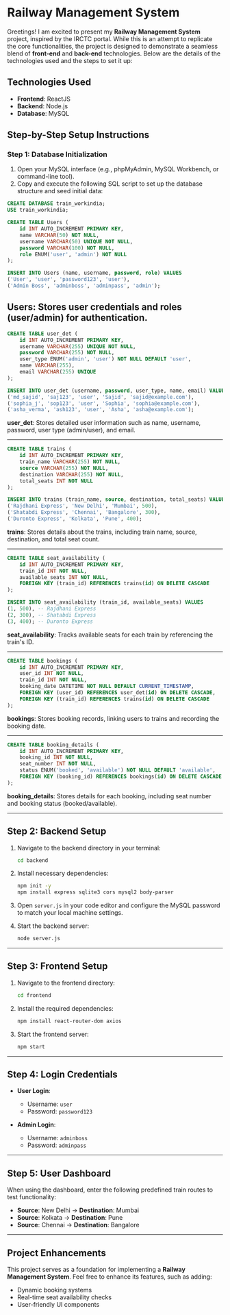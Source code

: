 # Railway Management System

Greetings! I am excited to present my **Railway Management System** project, inspired by the IRCTC portal. While this is an attempt to replicate the core functionalities, the project is designed to demonstrate a seamless blend of **front-end** and **back-end** technologies. Below are the details of the technologies used and the steps to set it up:

## Technologies Used

- **Frontend**: ReactJS
- **Backend**: Node.js
- **Database**: MySQL

## Step-by-Step Setup Instructions

### Step 1: Database Initialization

1. Open your MySQL interface (e.g., phpMyAdmin, MySQL Workbench, or command-line tool).
2. Copy and execute the following SQL script to set up the database structure and seed initial data:

```sql
CREATE DATABASE train_workindia;
USE train_workindia;
```
```sql
CREATE TABLE Users (
    id INT AUTO_INCREMENT PRIMARY KEY,
    name VARCHAR(50) NOT NULL,
    username VARCHAR(50) UNIQUE NOT NULL,
    password VARCHAR(100) NOT NULL,
    role ENUM('user', 'admin') NOT NULL
);

INSERT INTO Users (name, username, password, role) VALUES
('User', 'user', 'password123', 'user'),
('Admin Boss', 'adminboss', 'adminpass', 'admin');
```
**Users**: Stores user credentials and roles (user/admin) for authentication.
---

```sql
CREATE TABLE user_det (
    id INT AUTO_INCREMENT PRIMARY KEY,
    username VARCHAR(255) UNIQUE NOT NULL,
    password VARCHAR(255) NOT NULL,
    user_type ENUM('admin', 'user') NOT NULL DEFAULT 'user',
    name VARCHAR(255),
    email VARCHAR(255) UNIQUE
);

INSERT INTO user_det (username, password, user_type, name, email) VALUES
('md_sajid', 'saj123', 'user', 'Sajid', 'sajid@example.com'),
('sophia_j', 'sop123', 'user', 'Sophia', 'sophia@example.com'),
('asha_verma', 'ash123', 'user', 'Asha', 'asha@example.com');
```
**user_det**: Stores detailed user information such as name, username, password, user type (admin/user), and email.

---

```sql
CREATE TABLE trains (
    id INT AUTO_INCREMENT PRIMARY KEY,
    train_name VARCHAR(255) NOT NULL,
    source VARCHAR(255) NOT NULL,
    destination VARCHAR(255) NOT NULL,
    total_seats INT NOT NULL
);

INSERT INTO trains (train_name, source, destination, total_seats) VALUES
('Rajdhani Express', 'New Delhi', 'Mumbai', 500),
('Shatabdi Express', 'Chennai', 'Bangalore', 300),
('Duronto Express', 'Kolkata', 'Pune', 400);
```
**trains**: Stores details about the trains, including train name, source, destination, and total seat count.

---

```sql
CREATE TABLE seat_availability (
    id INT AUTO_INCREMENT PRIMARY KEY,
    train_id INT NOT NULL,
    available_seats INT NOT NULL,
    FOREIGN KEY (train_id) REFERENCES trains(id) ON DELETE CASCADE
);

INSERT INTO seat_availability (train_id, available_seats) VALUES
(1, 500), -- Rajdhani Express
(2, 300), -- Shatabdi Express
(3, 400); -- Duronto Express
```
**seat_availability**: Tracks available seats for each train by referencing the train's ID.

---

```sql
CREATE TABLE bookings (
    id INT AUTO_INCREMENT PRIMARY KEY,
    user_id INT NOT NULL,
    train_id INT NOT NULL,
    booking_date DATETIME NOT NULL DEFAULT CURRENT_TIMESTAMP,
    FOREIGN KEY (user_id) REFERENCES user_det(id) ON DELETE CASCADE,
    FOREIGN KEY (train_id) REFERENCES trains(id) ON DELETE CASCADE
);
```
**bookings**: Stores booking records, linking users to trains and recording the booking date.

---

```sql
CREATE TABLE booking_details (
    id INT AUTO_INCREMENT PRIMARY KEY,
    booking_id INT NOT NULL,
    seat_number INT NOT NULL,
    status ENUM('booked', 'available') NOT NULL DEFAULT 'available',
    FOREIGN KEY (booking_id) REFERENCES bookings(id) ON DELETE CASCADE
);
```
**booking_details**: Stores details for each booking, including seat number and booking status (booked/available).

---

## Step 2: Backend Setup

1. Navigate to the backend directory in your terminal:

    ```bash
    cd backend
    ```

2. Install necessary dependencies:

    ```bash
    npm init -y
    npm install express sqlite3 cors mysql2 body-parser
    ```

3. Open `server.js` in your code editor and configure the MySQL password to match your local machine settings.

4. Start the backend server:

    ```bash
    node server.js
    ```

---

## Step 3: Frontend Setup

1. Navigate to the frontend directory:

    ```bash
    cd frontend
    ```

2. Install the required dependencies:

    ```bash
    npm install react-router-dom axios
    ```

3. Start the frontend server:

    ```bash
    npm start
    ```

---

## Step 4: Login Credentials

- **User Login**:
    - Username: `user`
    - Password: `password123`

- **Admin Login**:
    - Username: `adminboss`
    - Password: `adminpass`

---

## Step 5: User Dashboard

When using the dashboard, enter the following predefined train routes to test functionality:

- **Source**: New Delhi → **Destination**: Mumbai
- **Source**: Kolkata → **Destination**: Pune
- **Source**: Chennai → **Destination**: Bangalore

---

## Project Enhancements

This project serves as a foundation for implementing a **Railway Management System**. Feel free to enhance its features, such as adding:

- Dynamic booking systems
- Real-time seat availability checks
- User-friendly UI components

